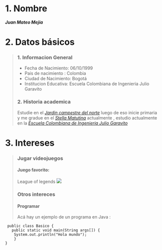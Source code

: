 # 1. Nombre

**_Juan Mateo Mejia_**



# 2. Datos básicos

>  ### 1. Informacion General
>   - Fecha de Nacimiento: 06/10/1999
>   - Pais de nacimiento : Colombia
>   - Ciudad de Nacimiento: Bogotá
>   - Institucion Educativa: Escuela Colombiana de Ingenieria Julio Garavito
>
>  ### 2. Historia academica
>  Estudie en el [*Jardin campestre del norte*]( https://www.jcn.edu.co/ ) luego de eso inicie primaria y me gradue en el [*Stella Matutina*](http://stellamatutina.edu.co/) actualmente , estudio actualmente en la [*Escuela Colombiana de Ingenieria Julio Garavito*](https://www.escuelaing.edu.co/es/comunidad/estudiantes)

# 3. Intereses

> ### Jugar videojuegos
> #### Juego favorito:
>   League of legends 
>   ![](https://images.contentstack.io/v3/assets/blt731acb42bb3d1659/bltcfa4652c8d383f56/5e21837f63d1b6503160d39b/Home-page.jpg)
> ### Otros intereces 
> #### Programar
>   Acá hay un ejemplo de un programa en Java :
```
 public class Basico { 
   public static void main(String args[]) {
	System.out.println("Hola mundo");
    }
}
```




